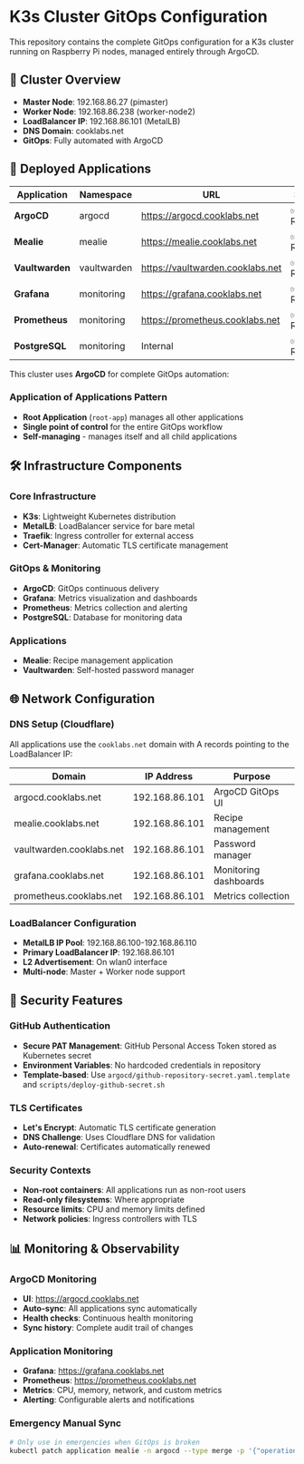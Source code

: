 # K3s Cluster GitOps Configuration

This repository contains the complete GitOps configuration for a K3s cluster running on Raspberry Pi nodes, managed entirely through ArgoCD.

## 🎯 **Cluster Overview**

- **Master Node**: 192.168.86.27 (pimaster)
- **Worker Node**: 192.168.86.238 (worker-node2)
- **LoadBalancer IP**: 192.168.86.101 (MetalLB)
- **DNS Domain**: cooklabs.net
- **GitOps**: Fully automated with ArgoCD

## 🚀 **Deployed Applications**

| Application | Namespace | URL | Status |
|-------------|-----------|-----|--------|
| **ArgoCD** | argocd | https://argocd.cooklabs.net | ✅ Running |
| **Mealie** | mealie | https://mealie.cooklabs.net | ✅ Running |
| **Vaultwarden** | vaultwarden | https://vaultwarden.cooklabs.net | ✅ Running |
| **Grafana** | monitoring | https://grafana.cooklabs.net | ✅ Running |
| **Prometheus** | monitoring | https://prometheus.cooklabs.net | ✅ Running |
| **PostgreSQL** | monitoring | Internal | ✅ Running |


This cluster uses **ArgoCD** for complete GitOps automation:

### **Application of Applications Pattern**
- **Root Application** (`root-app`) manages all other applications
- **Single point of control** for the entire GitOps workflow
- **Self-managing** - manages itself and all child applications

## 🛠️ **Infrastructure Components**

### **Core Infrastructure**
- **K3s**: Lightweight Kubernetes distribution
- **MetalLB**: LoadBalancer service for bare metal
- **Traefik**: Ingress controller for external access
- **Cert-Manager**: Automatic TLS certificate management

### **GitOps & Monitoring**
- **ArgoCD**: GitOps continuous delivery
- **Grafana**: Metrics visualization and dashboards
- **Prometheus**: Metrics collection and alerting
- **PostgreSQL**: Database for monitoring data

### **Applications**
- **Mealie**: Recipe management application
- **Vaultwarden**: Self-hosted password manager

## 🌐 **Network Configuration**

### **DNS Setup (Cloudflare)**
All applications use the `cooklabs.net` domain with A records pointing to the LoadBalancer IP:

| Domain | IP Address | Purpose |
|--------|------------|---------|
| argocd.cooklabs.net | 192.168.86.101 | ArgoCD GitOps UI |
| mealie.cooklabs.net | 192.168.86.101 | Recipe management |
| vaultwarden.cooklabs.net | 192.168.86.101 | Password manager |
| grafana.cooklabs.net | 192.168.86.101 | Monitoring dashboards |
| prometheus.cooklabs.net | 192.168.86.101 | Metrics collection |

### **LoadBalancer Configuration**
- **MetalLB IP Pool**: 192.168.86.100-192.168.86.110
- **Primary LoadBalancer IP**: 192.168.86.101
- **L2 Advertisement**: On wlan0 interface
- **Multi-node**: Master + Worker node support

## 🔐 **Security Features**

### **GitHub Authentication**
- **Secure PAT Management**: GitHub Personal Access Token stored as Kubernetes secret
- **Environment Variables**: No hardcoded credentials in repository
- **Template-based**: Use `argocd/github-repository-secret.yaml.template` and `scripts/deploy-github-secret.sh`

### **TLS Certificates**
- **Let's Encrypt**: Automatic TLS certificate generation
- **DNS Challenge**: Uses Cloudflare DNS for validation
- **Auto-renewal**: Certificates automatically renewed

### **Security Contexts**
- **Non-root containers**: All applications run as non-root users
- **Read-only filesystems**: Where appropriate
- **Resource limits**: CPU and memory limits defined
- **Network policies**: Ingress controllers with TLS

## 📊 **Monitoring & Observability**

### **ArgoCD Monitoring**
- **UI**: https://argocd.cooklabs.net
- **Auto-sync**: All applications sync automatically
- **Health checks**: Continuous health monitoring
- **Sync history**: Complete audit trail of changes

### **Application Monitoring**
- **Grafana**: https://grafana.cooklabs.net
- **Prometheus**: https://prometheus.cooklabs.net
- **Metrics**: CPU, memory, network, and custom metrics
- **Alerting**: Configurable alerts and notifications


### **Emergency Manual Sync**
```bash
# Only use in emergencies when GitOps is broken
kubectl patch application mealie -n argocd --type merge -p '{"operation":{"sync":{"syncStrategy":{"hook":{"force":true}}}}}'
```
